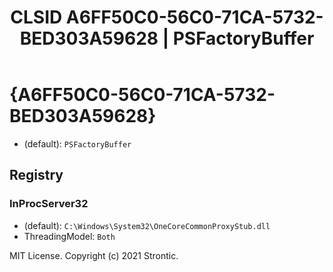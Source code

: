 ﻿---
title: "CLSID A6FF50C0-56C0-71CA-5732-BED303A59628 | PSFactoryBuffer"
excerpt: What is COM-Object CLSID A6FF50C0-56C0-71CA-5732-BED303A59628?
---

# {A6FF50C0-56C0-71CA-5732-BED303A59628}

* (default): `PSFactoryBuffer`

## Registry


### InProcServer32

* (default): `C:\Windows\System32\OneCoreCommonProxyStub.dll`
* ThreadingModel: `Both`

MIT License. Copyright (c) 2021 Strontic.


